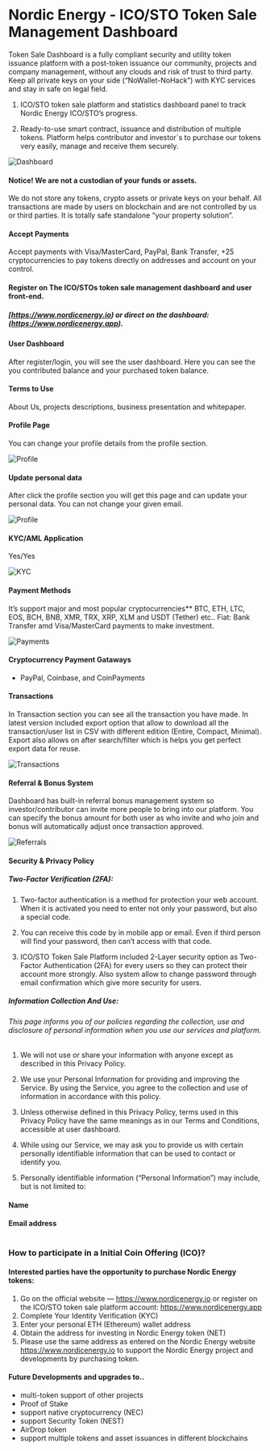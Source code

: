 # Nordic Energy - ICO/STO Token Sale Management Dashboard

Token Sale Dashboard is a fully compliant security and utility token issuance platform with a post-token issuance our community, projects and company management, without any clouds and risk of trust to third party. Keep all private keys on your side (“NoWallet-NoHack”) with KYC services and stay in safe on legal field. 

1. ICO/STO token sale platform and statistics dashboard panel to track Nordic Energy ICO/STO’s progress. 

2. Ready-to-use smart contract, issuance and distribution of multiple tokens. Platform helps contributor and investor´s to purchase our tokens very easily, manage and receive them securely.


![Dashboard](docs/images/dashboard.png)



#### Notice! We are not a custodian of your funds or assets.

We do not store any tokens, crypto assets or private keys on your behalf. All transactions are made by users on blockchain and are not controlled by us or third parties. It is totally safe standalone “your property solution”.



#### Accept Payments

Accept payments with Visa/MasterCard, PayPal, Bank Transfer, +25 cryptocurrencies to pay tokens directly on addresses and account on your control.



#### Register on The ICO/STOs token sale management dashboard and user front-end.

##### [https://www.nordicenergy.io) or direct on the dashboard: (https://www.nordicenergy.app).



#### User Dashboard

After register/login, you will see the user dashboard. Here you can see the you contributed balance and your purchased token balance.


#### Terms to Use

About Us, projects descriptions, business presentation and whitepaper.


#### Profile Page

You can change your profile details from the profile section.


![Profile](docs/images/profile.png)


#### Update personal data

After click the profile section you will get this page and can update your personal data. You can not change your given email.

![Profile](docs/images/profile.png)

#### KYC/AML Application

Yes/Yes

![KYC](docs/images/KYC.png)


#### Payment Methods

It’s support major and most popular cryptocurrencies** BTC, ETH, LTC, EOS, BCH, BNB, XMR, TRX, XRP, XLM and USDT (Tether) etc.. Fiat: Bank Transfer amd Visa/MasterCard payments to make investment.

![Payments](docs/images/payments.png)


#### Cryptocurrency Payment Gataways

- PayPal, Coinbase, and CoinPayments



#### Transactions

In Transaction section you can see all the transaction you have made. In latest version included export option that allow to download all the transaction/user list in CSV with different edition (Entire, Compact, Minimal). Export also allows on after search/filter which is helps you get perfect export data for reuse.

![Transactions](docs/images/transactions.png)



#### Referral & Bonus System

Dashboard has built-in referral bonus management system so investor/contributor can invite more people to bring into our platform. You can specify the bonus amount for both user as who invite and who join and bonus will automatically adjust once transaction approved.

![Referrals](docs/images/referrals.png)



#### Security & Privacy Policy



##### Two-Factor Verification (2FA):

1. Two-factor authentication is a method for protection your web account. When it is activated you need to enter not only your password, but also a special code. 

2. You can receive this code by in mobile app or email. Even if third person will find your password, then can’t access with that code.

3. ICO/STO Token Sale Platform included 2-Layer security option as Two-Factor Authentication (2FA) for every users so they can protect their account more strongly. Also system allow to change password through email confirmation which give more security for users.


##### Information Collection And Use:

###### This page informs you of our policies regarding the collection, use and disclosure of personal information when you use our services and platform.

1. We will not use or share your information with anyone except as described in this Privacy Policy.

2. We use your Personal Information for providing and improving the Service. By using the Service, you agree to the collection and use of information in accordance with this policy.

3. Unless otherwise defined in this Privacy Policy, terms used in this Privacy Policy have the same meanings as in our Terms and Conditions, accessible at user dashboard.

4. While using our Service, we may ask you to provide us with certain personally identifiable information that can be used to contact or identify you. 

5. Personally identifiable information (“Personal Information”) may include, but is not limited to:


#### Name

#### Email address


#


### How to participate in a Initial Coin Offering (ICO)?


#### Interested parties have the opportunity to purchase Nordic Energy tokens:


1.	Go on the official website — https://www.nordicenergy.io or register on the ICO/STO token sale platform account: https://www.nordicenergy.app
3.	Complete Your Identity Verification (KYC)
4.	Enter your personal ETH (Ethereum) wallet address
5.	Obtain the address for investing in Nordic Energy token (NET)
6.	Please use the same address as entered on the Nordic Energy website https://www.nordicenergy.io to support the Nordic Energy project and developments by purchasing token.



#### Future Developments and upgrades to..

- multi-token support of other projects
- Proof of Stake
- support native cryptocurrency (NEC)
- support Security Token (NEST)
- AirDrop token
- support multiple tokens and asset issuances in different blockchains

